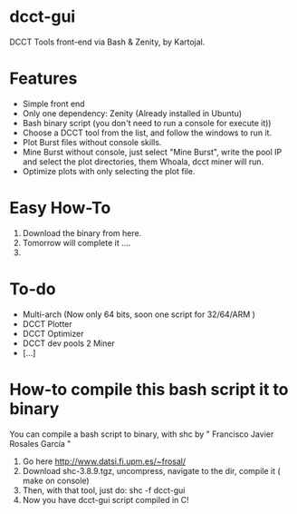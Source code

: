 # dcct-gui
DCCT Tools front-end via Bash &amp; Zenity, by Kartojal.  

# Features
  - Simple front end
  - Only one dependency: Zenity (Already installed in Ubuntu)
  - Bash binary script (you don't need to run a console for execute it))
  - Choose a DCCT tool from the list, and follow the windows to run it.
  - Plot Burst files without console skills.
  - Mine Burst without console, just select "Mine Burst", write the pool IP and select the plot directories, them        Whoala, dcct miner will run.
  - Optimize plots with only selecting the plot file.


# Easy How-To
  1. Download the binary from here.
  2. Tomorrow will complete it ....
  3. 
  


# To-do
  - Multi-arch (Now only 64 bits, soon one script for 32/64/ARM )
  - DCCT Plotter
  - DCCT Optimizer
  - DCCT dev pools 2 Miner
  - [...]

# How-to compile this bash script  it to binary
  You can compile a bash script to binary, with shc by " Francisco Javier Rosales García "
  1. Go here http://www.datsi.fi.upm.es/~frosal/
  2. Download shc-3.8.9.tgz, uncompress, navigate to the dir, compile it ( make on console)
  3. Then, with that tool, just do:
    shc -f dcct-gui
  4. Now you have dcct-gui script compiled in C!
